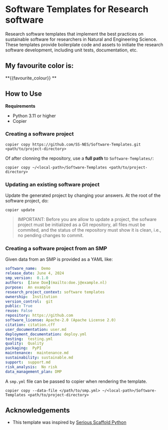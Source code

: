 # Software Templates for Research software

Research software templates that implement the best practices on sustainable software for researchers in Natural and Engineering Science.  These templates provide boilerplate code and assets to initiate the research software development, including unit tests, documentation, etc.

## My favourite color is:

**{{favourite_colour}} **

## How to Use

**Requirements**

- Python 3.11 or higher
- Copier

### Creating a software project

```shell
copier copy https://github.com/SS-NES/Software-Templates.git <path/to/project-directory>
```
Of after clonning the repository, use a **full path** to `Software-Templates/`:

```shell
copier copy ~/<local-path>/Software-Templates <path/to/project-directory>
```

### Updating an existing software project

Update the generated project by changing your answers. At the root of the software project, do:

```shell
copier update
```
> IMPORTANT: Before you are allow to update a project, the sofware project must be initialized as a Git repository, all files must be commited, and the status of the repository must show it is clean, i.e., no pending changes to commit.

### Creating a software project from an SMP

Given data from an SMP is provided as a YAML like:

```yml
software_name:  Demo
release_date: June 4, 2024
smp_version:  0.1.0
authors:  [Jane Doe](mailto:doe.j@example.nl)
purpose:  An example
research_project_context: software templates
ownership:  Institution
version_control:  git
public: True
reuse: False
repository: https://github.com
software_license: Apache-2.0 (Apache License 2.0)
citation: citation.cff
user_documentation: user.md
deployment_documentation: deploy.yml
testing:  testing.yml
quality:  Quality
packaging:  PyPI
maintenance:  maintenance.md
sustainability: sustainable.md
support:  support.md
risk_analysis:  No risk
data_management_plan: DMP
```

A  `smp.yml` file can be passed to copier when rendering the template.

```shell
copier copy --data-file </path/to/smp.yml> ~/<local-path>/Software-Templates <path/to/project-directory>
```

## Acknowledgements

- This template was inspired by [Serious Scaffold Python](https://github.com/serious-scaffold/ss-python)


